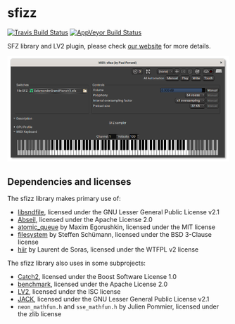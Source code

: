 # sfizz

[![Travis Build Status]](https://travis-ci.com/sfztools/sfizz)
[![AppVeyor Build Status]](https://ci.appveyor.com/project/sfztools/sfizz)

SFZ library and LV2 plugin, please check [our website] for more details.

![Screenshot](screenshot.png)

## Dependencies and licenses

The sfizz library makes primary use of:
- [libsndfile], licensed under the GNU Lesser General Public License v2.1
- [Abseil], licensed under the Apache License 2.0
- [atomic_queue] by Maxim Egorushkin, licensed under the MIT license
- [filesystem] by Steffen Schümann, licensed under the BSD 3-Clause license
- [hiir] by Laurent de Soras, licensed under the WTFPL v2 license

The sfizz library also uses in some subprojects:
- [Catch2], licensed under the Boost Software License 1.0
- [benchmark], licensed under the Apache License 2.0
- [LV2], licensed under the ISC license
- [JACK], licensed under the GNU Lesser General Public License v2.1
- `neon_mathfun.h` and `sse_mathfun.h` by Julien Pommier,
  licensed under the zlib license

[Abseil]:       https://github.com/abseil/abseil-cpp
[atomic_queue]: https://github.com/max0x7ba/atomic_queue
[benchmark]:    https://github.com/google/benchmark
[Catch2]:       https://github.com/catchorg/Catch2
[filesystem]:   https://github.com/gulrak/filesystem
[hiir]:         http://ldesoras.free.fr/prod.html#src_hiir
[JACK]:         https://github.com/jackaudio/jack2
[libsndfile]:   https://github.com/erikd/libsndfile/
[LV2]:          https://lv2plug.in/
[our website]:  https://sfz.tools/sfizz
[AppVeyor Build Status]: https://img.shields.io/appveyor/ci/sfztools/sfizz.svg?label=Windows&style=popout&logo=appveyor
[Travis Build Status]:   https://img.shields.io/travis/com/sfztools/sfizz.svg?label=Linux&style=popout&logo=travis
